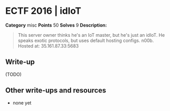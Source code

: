 # ECTF 2016 | idIoT

**Category** misc
**Points** 50
**Solves** 9
**Description:**
> This server owner thinks he's an IoT master, but he's just an idIoT. He speaks exotic protocols, but uses default hosting configs. n00b. Hosted at: 35.161.87.33:5683

## Write-up

(TODO)

## Other write-ups and resources

* none yet